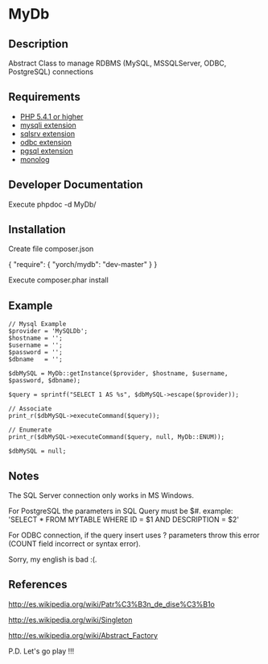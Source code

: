 # MyDb #

## Description ##
Abstract Class to manage RDBMS (MySQL, MSSQLServer, ODBC, PostgreSQL) connections

## Requirements ##
* [PHP 5.4.1 or higher](http://www.php.net/)
* [mysqli extension](http://php.net/manual/en/class.mysqli.php)
* [sqlsrv extension](http://msdn.microsoft.com/en-us/sqlserver/ff657782.aspx/)
* [odbc extension](http://php.net/manual/en/ref.uodbc.php)
* [pgsql extension](http://php.net/manual/en/ref.pgsql.php)
* [monolog](https://github.com/Seldaek/monolog)

## Developer Documentation ##
Execute phpdoc -d MyDb/

## Installation ##
Create file composer.json

{
    "require": {
        "yorch/mydb": "dev-master"
    }
}

Execute composer.phar install

## Example ##
~~~
// Mysql Example
$provider = 'MySQLDb';
$hostname = '';
$username = '';
$password = '';
$dbname   = '';

$dbMySQL = MyDb::getInstance($provider, $hostname, $username, $password, $dbname);  

$query = sprintf("SELECT 1 AS %s", $dbMySQL->escape($provider));

// Associate
print_r($dbMySQL->executeCommand($query));  

// Enumerate
print_r($dbMySQL->executeCommand($query, null, MyDb::ENUM));  

$dbMySQL = null;
~~~

## Notes ##
The SQL Server connection only works in MS Windows.

For PostgreSQL the parameters in SQL Query must be $#.
example: 'SELECT * FROM MYTABLE WHERE ID = $1 AND DESCRIPTION = $2'

For ODBC connection, if the query insert uses ? parameters throw this error
(COUNT field incorrect or syntax error).

Sorry, my english is bad :(.

## References ##
http://es.wikipedia.org/wiki/Patr%C3%B3n_de_dise%C3%B1o

http://es.wikipedia.org/wiki/Singleton

http://es.wikipedia.org/wiki/Abstract_Factory

P.D. Let's go play !!!





